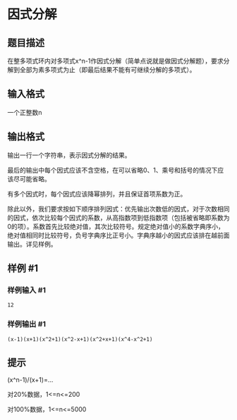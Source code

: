 # 因式分解

## 题目描述

在整多项式环内对多项式x^n-1作因式分解（简单点说就是做因式分解题），要求分解到全部为素多项式为止（即最后结果不能有可继续分解的多项式）。


## 输入格式

一个正整数n


## 输出格式

输出一行一个字符串，表示因式分解的结果。

最后的输出中每个因式应该不含空格，在可以省略0、1、乘号和括号的情况下应该尽可能省略。

有多个因式时，每个因式应该降幂排列，并且保证首项系数为正。

除此以外，我们要求按如下顺序排列因式：优先输出次数低的因式，对于次数相同的因式，依次比较每个因式的系数，从高指数项到低指数项（包括被省略即系数为0的项）。系数首先比较绝对值，其次比较符号。规定绝对值小的系数字典序小，绝对值相同时比较符号，负号字典序比正号小。字典序越小的因式应该排在越前面输出。详见样例。


## 样例 #1

### 样例输入 #1
```
12
```

### 样例输出 #1

```
(x-1)(x+1)(x^2+1)(x^2-x+1)(x^2+x+1)(x^4-x^2+1)
```

## 提示


(x^n-1)/(x+1)=...

对20%数据，1<=n<=200

对100%数据，1<=n<=5000

